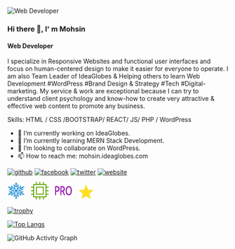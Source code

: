 ![Web Developer](https://pbs.twimg.com/profile_banners/1106852117996666881/1636815039/600x200)

### Hi there 👋, I' m Mohsin
#### Web Developer
I specialize in Responsive Websites and functional user interfaces and focus on human-centered design to make it easier for everyone to operate.
I am also Team Leader of IdeaGlobes &  Helping others to learn Web Development #WordPress #Brand Design & Strategy #Tech #Digital-marketing.
 My service & work are exceptional because I can try to understand client psychology and know-how to create very attractive & effective web content to promote any business.

Skills:  HTML / CSS /BOOTSTRAP/ REACT/ JS/ PHP / WordPress

- 🔭 I’m currently working on IdeaGlobes. 
- 🌱 I’m currently learning MERN Stack Development. 
- 👯 I’m looking to collaborate on WordPress. 
- 📫 How to reach me: mohsin.ideaglobes.com 


[<img src='https://cdn.jsdelivr.net/npm/simple-icons@3.0.1/icons/github.svg' alt='github' height='40'>](https://github.com/AhsanulMohsin)  [<img src='https://cdn.jsdelivr.net/npm/simple-icons@3.0.1/icons/facebook.svg' alt='facebook' height='40'>](https://www.facebook.com/https://www.facebook.com/akmohsin123/)  [<img src='https://cdn.jsdelivr.net/npm/simple-icons@3.0.1/icons/twitter.svg' alt='twitter' height='40'>](https://twitter.com/ahsanulmohsin)  [<img src='https://cdn.jsdelivr.net/npm/simple-icons@3.0.1/icons/icloud.svg' alt='website' height='40'>](https://mohsin.ideaglobes.com/)  

<a href='https://archiveprogram.github.com/'><img src='https://raw.githubusercontent.com/acervenky/animated-github-badges/master/assets/acbadge.gif' width='40' height='40'></a> <a href='https://docs.github.com/en/developers'><img src='https://raw.githubusercontent.com/acervenky/animated-github-badges/master/assets/devbadge.gif' width='40' height='40'></a> <a href='https://github.com/pricing'><img src='https://raw.githubusercontent.com/acervenky/animated-github-badges/master/assets/pro.gif' width='40' height='40'></a> <a href='https://stars.github.com/'><img src='https://raw.githubusercontent.com/acervenky/animated-github-badges/master/assets/starbadge.gif' width='35' height='35'></a> 

[![trophy](https://github-profile-trophy.vercel.app/?username=AhsanulMohsin)](https://github.com/ryo-ma/github-profile-trophy)

[![Top Langs](https://github-readme-stats.vercel.app/api/top-langs/?username=AhsanulMohsin)](https://github.com/anuraghazra/github-readme-stats)

![GitHub Activity Graph](https://activity-graph.herokuapp.com/graph?username=AhsanulMohsin)  

